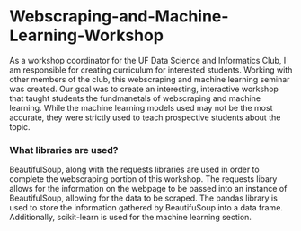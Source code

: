 # Webscraping-and-Machine-Learning-Workshop
As a workshop coordinator for the UF Data Science and Informatics Club, I am responsible for creating curriculum for interested students. Working with other members of the club, this webscraping and machine learning seminar was created. Our goal was to create an interesting, interactive workshop that taught students the fundmanetals of webscraping and machine learning. While the machine learning models used may not be the most accurate, they were strictly used to teach prospective students about the topic.

### What libraries are used?
BeautifulSoup, along with the requests libraries are used in order to complete the webscraping portion of this workshop. The requests libary allows for the information on the webpage to be passed into an instance of BeautifulSoup, allowing for the data to be scraped. The pandas library is used to store the information gathered by BeautifuSoup into a data frame. Additionally, scikit-learn is used for the machine learning section. 
